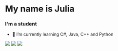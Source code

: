 <h1>My name is Julia</h1>
<h3>I'm a student</h3>


- 🌱 I’m currently learning C#, Java, C++ and Python

![](http://github-profile-summary-cards.vercel.app/api/cards/profile-details?username=JuliaYlibka&theme=default)
![](http://github-profile-summary-cards.vercel.app/api/cards/repos-per-language?username=JuliaYlibka&theme=default)
![](http://github-profile-summary-cards.vercel.app/api/cards/productive-time?username=JuliaYlibka&theme=default&utcOffset=8)
